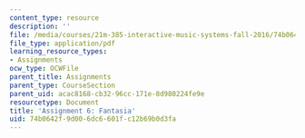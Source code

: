 ```yaml
---
content_type: resource
description: ''
file: /media/courses/21m-385-interactive-music-systems-fall-2016/74b0642f9d006dc6601fc12b69b0d3fa_MIT21M_385F16_pset6.pdf
file_type: application/pdf
learning_resource_types:
- Assignments
ocw_type: OCWFile
parent_title: Assignments
parent_type: CourseSection
parent_uid: acac8168-cb32-96cc-171e-8d980224fe9e
resourcetype: Document
title: 'Assignment 6: Fantasia'
uid: 74b0642f-9d00-6dc6-601f-c12b69b0d3fa
---
```

